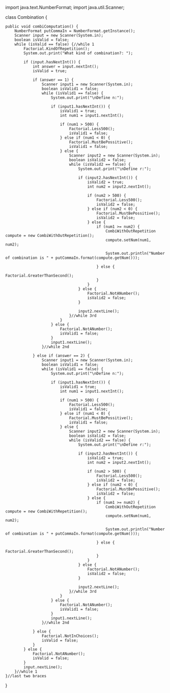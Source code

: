 import java.text.NumberFormat;
import java.util.Scanner;

class Combination {

    public void combiComputation() {
        NumberFormat putCommaIn = NumberFormat.getInstance();
        Scanner input = new Scanner(System.in);
        boolean isValid = false;
        while (isValid == false) {//while 1
            Factorial.KindOfRepetition();
            System.out.print("What kind of combination?: ");

            if (input.hasNextInt()) {
                int answer = input.nextInt();
                isValid = true;

                if (answer == 1) {
                    Scanner input1 = new Scanner(System.in);
                    boolean isValid1 = false;
                    while (isValid1 == false) {
                        System.out.print("\nDefine n:");

                        if (input1.hasNextInt()) {
                            isValid1 = true;
                            int num1 = input1.nextInt();

                            if (num1 > 500) {
                                Factorial.Less500();
                                isValid1 = false;
                            } else if (num1 < 0) {
                                Factorial.MustBePossitive();
                                isValid1 = false;
                            } else {
                                Scanner input2 = new Scanner(System.in);
                                boolean isValid2 = false;
                                while (isValid2 == false) {
                                    System.out.print("\nDefine r:");

                                    if (input2.hasNextInt()) {
                                        isValid2 = true;
                                        int num2 = input2.nextInt();

                                        if (num2 > 500) {
                                            Factorial.Less500();
                                            isValid2 = false;
                                        } else if (num2 < 0) {
                                            Factorial.MustBePossitive();
                                            isValid2 = false;
                                        } else {
                                            if (num1 >= num2) {
                                                CombiWithOutRepetition compute = new CombiWithOutRepetition();
                                                compute.setNum(num1, num2);

                                                System.out.println("Number of combination is " + putCommaIn.format(compute.getNum()));

                                            } else {
                                                Factorial.GreaterThanSecond();
                                            }
                                        }
                                    } else {
                                        Factorial.NotANumber();
                                        isValid2 = false;
                                    }

                                    input2.nextLine();
                                }//while 3rd
                            }
                        } else {
                            Factorial.NotANumber();
                            isValid1 = false;
                        }
                        input1.nextLine();
                    }//while 2nd

                } else if (answer == 2) {
                    Scanner input1 = new Scanner(System.in);
                    boolean isValid1 = false;
                    while (isValid1 == false) {
                        System.out.print("\nDefine n:");

                        if (input1.hasNextInt()) {
                            isValid1 = true;
                            int num1 = input1.nextInt();

                            if (num1 > 500) {
                                Factorial.Less500();
                                isValid1 = false;
                            } else if (num1 < 0) {
                                Factorial.MustBePossitive();
                                isValid1 = false;
                            } else {
                                Scanner input2 = new Scanner(System.in);
                                boolean isValid2 = false;
                                while (isValid2 == false) {
                                    System.out.print("\nDefine r:");

                                    if (input2.hasNextInt()) {
                                        isValid2 = true;
                                        int num2 = input2.nextInt();

                                        if (num2 > 500) {
                                            Factorial.Less500();
                                            isValid2 = false;
                                        } else if (num2 < 0) {
                                            Factorial.MustBePossitive();
                                            isValid2 = false;
                                        } else {
                                            if (num1 >= num2) {
                                                CombiWithOutRepetition compute = new CombiWithRepetition();
                                                compute.setNum(num1, num2);

                                                System.out.println("Number of combination is " + putCommaIn.format(compute.getNum()));

                                            } else {
                                                Factorial.GreaterThanSecond();
                                            }
                                        }
                                    } else {
                                        Factorial.NotANumber();
                                        isValid2 = false;
                                    }

                                    input2.nextLine();
                                }//while 3rd
                            }
                        } else {
                            Factorial.NotANumber();
                            isValid1 = false;
                        }
                        input1.nextLine();
                    }//while 2nd

                } else {
                    Factorial.NotInChoices();
                    isValid = false;
                }
            } else {
                Factorial.NotANumber();
                isValid = false;
            }
            input.nextLine();
        }//while 1
    }//last two braces
}
